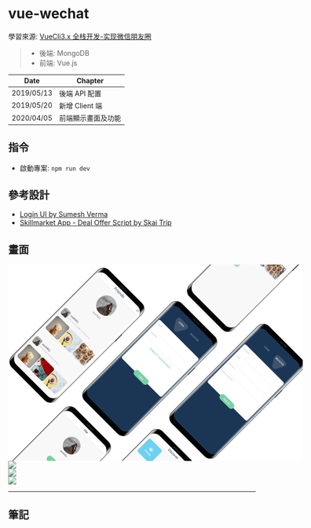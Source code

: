 ﻿# vue-wechat

學習來源: [VueCli3.x 全栈开发-实现微信朋友圈](https://www.udemy.com/vuecli3forwechat/)

> - 後端: MongoDB
> - 前端: Vue.js

| Date       | Chapter            |
| ---------- | ------------------ |
| 2019/05/13 | 後端 API 配置      |
| 2019/05/20 | 新增 Client 端     |
| 2020/04/05 | 前端顯示畫面及功能 |

## 指令

- 啟動專案: `npm run dev`

## 參考設計

- [Login UI by Sumesh Verma](https://dribbble.com/shots/4754884-Login-UI)
- [Skillmarket App - Deal Offer Script by Skai Trip](https://dribbble.com/shots/6935536-Skillmarket-App-Deal-Offer-Script)

## 畫面

<div style="display: inline-flex; flex-wrap: wrap; justify-content: center;">
<img src="./client/src/assets/img/Samsung Galaxy S9 Mockup.jpg" width="600px">
<img src="./client/src/assets/img/Samsung Galaxy S9 Mockup – 1.jpg" width="600px">
<img src="./client/src/assets/img/Samsung Galaxy S9 Mockup – 2.jpg" width="600px">
<img src="./client/src/assets/img/Samsung Galaxy S9 Mockup – 3.jpg" width="600px">
</div>

---

## 筆記
